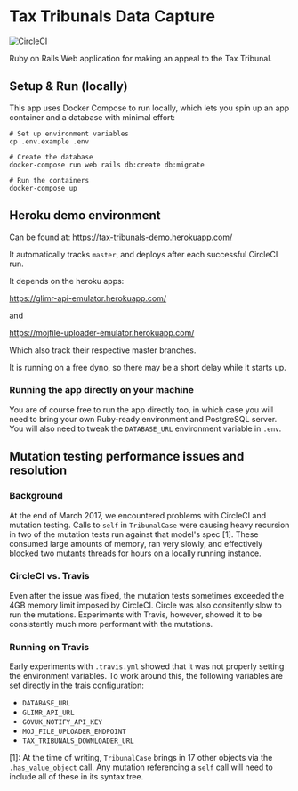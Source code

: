 # Tax Tribunals Data Capture

[![CircleCI](https://circleci.com/gh/ministryofjustice/tax-tribunals-datacapture.svg?style=svg)](https://circleci.com/gh/ministryofjustice/tax-tribunals-datacapture)

Ruby on Rails Web application for making an appeal to the Tax Tribunal.

## Setup & Run (locally)

This app uses Docker Compose to run locally, which lets you spin up an app container and a database with minimal effort:

```
# Set up environment variables
cp .env.example .env

# Create the database
docker-compose run web rails db:create db:migrate

# Run the containers
docker-compose up
```

## Heroku demo environment

Can be found at: https://tax-tribunals-demo.herokuapp.com/

It automatically tracks `master`, and deploys after each successful
CircleCI run.

It depends on the heroku apps:

 https://glimr-api-emulator.herokuapp.com/

and

 https://mojfile-uploader-emulator.herokuapp.com/

Which also track their respective master branches.

It is running on a free dyno, so there may be a short delay while it
starts up.

### Running the app directly on your machine

You are of course free to run the app directly too, in which case you will need to bring your own Ruby-ready environment and PostgreSQL server. You will also need to tweak the `DATABASE_URL` environment variable in `.env`.

## Mutation testing performance issues and resolution

### Background

At the end of March 2017, we encountered problems with CircleCI and
mutation testing.  Calls to `self` in `TribunalCase` were causing heavy
recursion in two of the mutation tests run against that model's spec [1].
These consumed large amounts of memory, ran very slowly, and effectively
blocked two mutants threads for hours on a locally running instance.

### CircleCI vs. Travis

Even after the issue was fixed, the mutation tests sometimes exceeded the 4GB
memory limit imposed by CircleCI.  Circle was also consitently slow to
run the mutations.  Experiments with Travis, however, showed it to be
consistently much more performant with the mutations.

### Running on Travis

Early experiments with `.travis.yml` showed that it was not properly
setting the environment variables.  To work around this, the following
variables are set directly in the trais configuration:

* `DATABASE_URL`
* `GLIMR_API_URL`
* `GOVUK_NOTIFY_API_KEY`
* `MOJ_FILE_UPLOADER_ENDPOINT`
* `TAX_TRIBUNALS_DOWNLOADER_URL`

[1]: At the time of writing, `TribunalCase` brings in 17 other objects via the
`.has_value_object` call.  Any mutation referencing a `self` call will
need to include all of these in its syntax tree.
